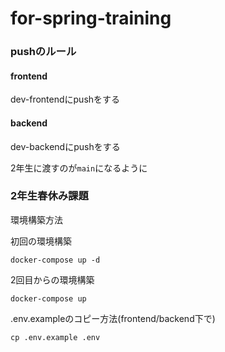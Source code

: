 # for-spring-training

### pushのルール

#### frontend

dev-frontendにpushをする

#### backend

dev-backendにpushをする

2年生に渡すのが`main`になるように

### 2年生春休み課題

環境構築方法

初回の環境構築
```
docker-compose up -d
```

2回目からの環境構築
```
docker-compose up
```

.env.exampleのコピー方法(frontend/backend下で)
```
cp .env.example .env
```

